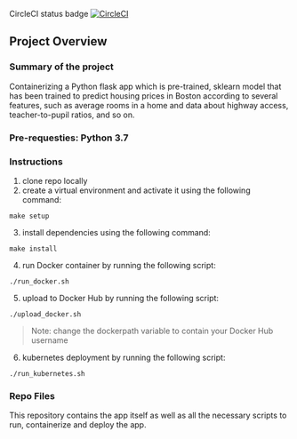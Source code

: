 CircleCI status badge
[![CircleCI](https://dl.circleci.com/status-badge/img/gh/fai-zaben/project-operationalize-a-achine-learning-microservice-api/tree/main.svg?style=svg)](https://dl.circleci.com/status-badge/redirect/gh/fai-zaben/project-operationalize-a-achine-learning-microservice-api/tree/main)

## Project Overview

### Summary of the project

Containerizing a Python flask app which is pre-trained, sklearn model that has been trained to predict housing prices in Boston according to several features, such as average rooms in a home and data about highway access, teacher-to-pupil ratios, and so on.

### Pre-requesties: Python 3.7

### Instructions
1. clone repo locally
2. create a virtual environment and activate it using the following command:

```
make setup
```

3. install dependencies using the following command:

```
make install
```

4. run Docker container by running the following script:

```
./run_docker.sh
```

5. upload to Docker Hub by running the following script:

```
./upload_docker.sh
```

> Note: change the dockerpath variable to contain your Docker Hub username

6. kubernetes deployment by running the following script:

```
./run_kubernetes.sh
```

### Repo Files

This repository contains the app itself as well as all the necessary scripts to run, containerize and deploy the app.
